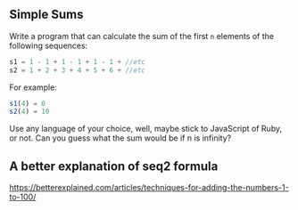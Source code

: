 ## Simple Sums 

Write a program that can calculate the sum of the first `n` elements of the following sequences:

```js
s1 = 1 - 1 + 1 - 1 + 1 - 1 + //etc
s2 = 1 + 2 + 3 + 4 + 5 + 6 + //etc
```
For example:

```js
s1(4) = 0
s2(4) = 10
```

Use any language of your choice, well, maybe stick to JavaScript of Ruby, or not.
Can you guess what the sum would be if n is infinity?


## A better explanation of seq2 formula 
https://betterexplained.com/articles/techniques-for-adding-the-numbers-1-to-100/